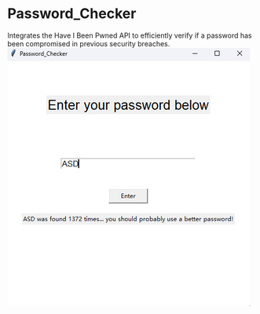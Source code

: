 # Password_Checker
Integrates the Have I Been Pwned API to efficiently verify if a password has been compromised in previous security breaches. <br>
![Image not found!!!](https://github.com/LeoRain-S/Password_Checker/blob/main/%E5%B1%8F%E5%B9%95%E6%88%AA%E5%9B%BE%202023-05-13%20215516.png)
